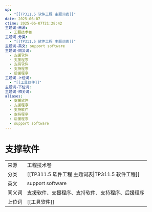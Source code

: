 ```yaml
---
up:
  - "[[TP311.5 软件工程 主题词表]]"
date: 2025-06-07
ctime: 2025-06-07T21:28:42
主题词-来源:
  - 工程技术卷
主题词-分类:
  - "[[TP311.5 软件工程 主题词表]]"
主题词-英文: support software
主题词-同义词:
  - 支援软件
  - 支援程序
  - 支持软件
  - 支持程序
  - 后援程序
主题词-上位词:
  - "[[工具软件]]"
主题词-下位词: 
主题词-相关词: 
aliases:
  - 支援软件
  - 支援程序
  - 支持软件
  - 支持程序
  - 后援程序
  - support software
---
```


# 支撑软件

| | |
| --- | --- |
| 来源 | 工程技术卷|
| 分类 | [[TP311.5 软件工程 主题词表\|TP311.5 软件工程]]|
| 英文 | support software |
| 同义词 | 支援软件、支援程序、支持软件、支持程序、后援程序|
| 上位词 | [[工具软件]]|
